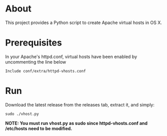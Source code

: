 
About
===============
This project provides a Python script to create Apache virtual hosts in OS X.

Prerequisites
================

In your Apache's httpd.conf, virtual hosts have been enabled by uncommenting the line below

````
Include conf/extra/httpd-vhosts.conf
````

Run
======
Download the latest release from the releases tab, extract it, and simply:

````
sudo ./vhost.py
````
**NOTE: You must run vhost.py as sudo since httpd-vhosts.conf and /etc/hosts need to be modified.**
